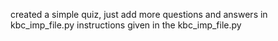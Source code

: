 created a simple quiz, just add more questions and answers in kbc_imp_file.py 
instructions given in the kbc_imp_file.py
